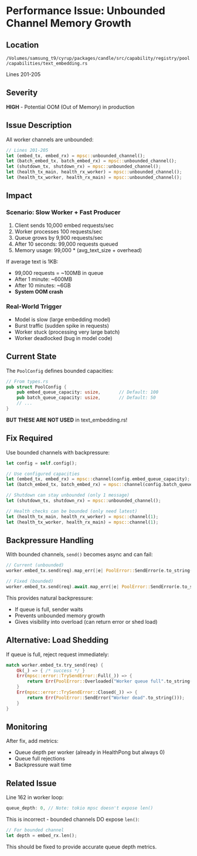 # Performance Issue: Unbounded Channel Memory Growth

## Location
`/Volumes/samsung_t9/cyrup/packages/candle/src/capability/registry/pool/capabilities/text_embedding.rs`

Lines 201-205

## Severity
**HIGH** - Potential OOM (Out of Memory) in production

## Issue Description

All worker channels are unbounded:

```rust
// Lines 201-205
let (embed_tx, embed_rx) = mpsc::unbounded_channel();
let (batch_embed_tx, batch_embed_rx) = mpsc::unbounded_channel();
let (shutdown_tx, shutdown_rx) = mpsc::unbounded_channel();
let (health_tx_main, health_rx_worker) = mpsc::unbounded_channel();
let (health_tx_worker, health_rx_main) = mpsc::unbounded_channel();
```

## Impact

### Scenario: Slow Worker + Fast Producer

1. Client sends 10,000 embed requests/sec
2. Worker processes 100 requests/sec
3. Queue grows by 9,900 requests/sec
4. After 10 seconds: 99,000 requests queued
5. Memory usage: 99,000 * (avg_text_size + overhead)

If average text is 1KB:
- 99,000 requests = ~100MB in queue
- After 1 minute: ~600MB
- After 10 minutes: ~6GB
- **System OOM crash**

### Real-World Trigger

- Model is slow (large embedding model)
- Burst traffic (sudden spike in requests)
- Worker stuck (processing very large batch)
- Worker deadlocked (bug in model code)

## Current State

The `PoolConfig` defines bounded capacities:

```rust
// From types.rs
pub struct PoolConfig {
    pub embed_queue_capacity: usize,       // Default: 100
    pub batch_queue_capacity: usize,       // Default: 50
    // ...
}
```

**BUT THESE ARE NOT USED** in text_embedding.rs!

## Fix Required

Use bounded channels with backpressure:

```rust
let config = self.config();

// Use configured capacities
let (embed_tx, embed_rx) = mpsc::channel(config.embed_queue_capacity);
let (batch_embed_tx, batch_embed_rx) = mpsc::channel(config.batch_queue_capacity);

// Shutdown can stay unbounded (only 1 message)
let (shutdown_tx, shutdown_rx) = mpsc::unbounded_channel();

// Health checks can be bounded (only need latest)
let (health_tx_main, health_rx_worker) = mpsc::channel(1);
let (health_tx_worker, health_rx_main) = mpsc::channel(1);
```

## Backpressure Handling

With bounded channels, `send()` becomes async and can fail:

```rust
// Current (unbounded)
worker.embed_tx.send(req).map_err(|e| PoolError::SendError(e.to_string()))?;

// Fixed (bounded)
worker.embed_tx.send(req).await.map_err(|e| PoolError::SendError(e.to_string()))?;
```

This provides natural backpressure:
- If queue is full, sender waits
- Prevents unbounded memory growth
- Gives visibility into overload (can return error or shed load)

## Alternative: Load Shedding

If queue is full, reject request immediately:

```rust
match worker.embed_tx.try_send(req) {
    Ok(_) => { /* success */ }
    Err(mpsc::error::TrySendError::Full(_)) => {
        return Err(PoolError::Overloaded("Worker queue full".to_string()));
    }
    Err(mpsc::error::TrySendError::Closed(_)) => {
        return Err(PoolError::SendError("Worker dead".to_string()));
    }
}
```

## Monitoring

After fix, add metrics:
- Queue depth per worker (already in HealthPong but always 0)
- Queue full rejections
- Backpressure wait time

## Related Issue

Line 162 in worker loop:
```rust
queue_depth: 0, // Note: tokio mpsc doesn't expose len()
```

This is incorrect - bounded channels DO expose `len()`:
```rust
// For bounded channel
let depth = embed_rx.len();
```

This should be fixed to provide accurate queue depth metrics.
